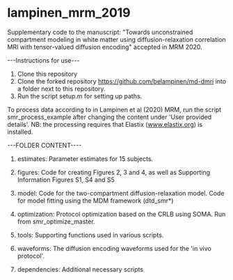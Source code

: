 # lampinen_mrm_2019

Supplementary code to the manuscript: "Towards unconstrained compartment modeling in white matter using diffusion-relaxation correlation MRI with tensor-valued diffusion encoding" accepted in MRM 2020.

---Instructions for use---

1) Clone this repository
2) Clone the forked repository https://github.com/belampinen/md-dmri into a folder next to this repository.
3) Run the script setup.m for setting up paths.

To process data according to in Lampinen et al (2020) MRM, run the script smr_process_example after changing the content under 'User provided details'.
NB: the processing requires that Elastix (www.elastix.org) is installed.



---FOLDER CONTENT----
1) estimates: 		Parameter estimates for 15 subjects. 

2) figures: 		Code for creating Figures 2, 3 and 4, as well as Supporting
			Information Figures S1, S4 and S5

3) model: 		Code for the two-compartment diffusion-relaxation model.
			Code for model fitting using the MDM framework (dtd_smr*)

4) optimization: 	Protocol optimization based on the CRLB using SOMA.
		        Run from smr_optimize_master.

5) tools: 		Supporting functions used in various scripts.

6) waveforms: 		The diffusion encoding waveforms used for the 'in vivo protocol'.
7) dependencies:	Additional necessary scripts